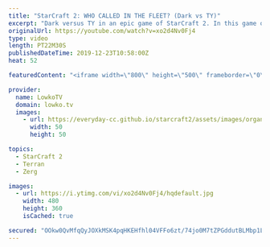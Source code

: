 ```yaml
---
title: "StarCraft 2: WHO CALLED IN THE FLEET? (Dark vs TY)"
excerpt: "Dark versus TY in an epic game of StarCraft 2. In this game of top-level StarCraft we see TY play a different approach than most Terrans do at this level. A lot of Terran players enjoy playing a late-game composition based around the Thor at the moment, but TY decides to focus on a Battlecruiser army"
originalUrl: https://youtube.com/watch?v=xo2d4Nv0Fj4
type: video
length: PT22M30S
publishedDateTime: 2019-12-23T10:58:00Z
heat: 52

featuredContent: "<iframe width=\"800\" height=\"500\" frameborder=\"0\" src=\"https://www.youtube.com/embed/xo2d4Nv0Fj4\" allow=\"accelerometer; autoplay; encrypted-media; gyroscope; picture-in-picture\" allowfullscreen></iframe>"

provider:
  name: LowkoTV
  domain: lowko.tv
  images:
    - url: https://everyday-cc.github.io/starcraft2/assets/images/organizations/lowko.tv-50x50.jpg
      width: 50
      height: 50

topics:
  - StarCraft 2
  - Terran
  - Zerg

images:
  - url: https://i.ytimg.com/vi/xo2d4Nv0Fj4/hqdefault.jpg
    width: 480
    height: 360
    isCached: true

secured: "OOkw0QvMfqQyJOXkMSK4pqHKEHfhl04VFFo6zt/74jo0M7tZPGddutBLMbp1LM8gMrUADV2PpFm74ijDVw8SgEu2zHTBrChx10++4jNguaI3Q03qzhtvxHOXqO5WuIDuTMORPMpNj6D9/xYZyz2ulCES30FW418HVXxgwdZzWBbBFq9HcU2Q1XgF70Xg8znSoCjUxtidcmKNeWBM/UsxabKNk9CSDz8txXT6+Ye54jgOBoaRmxJh491Z9iu6hjK3GtQz3e7nAol6qVgm0mixBNwD7R7TXI4QfLM1fAhyAUyNBum/dxj6lNFINjcEXLzAuw/tHoj/KgHt7kj3QglrRcVHd5wH4S1lFOK5WJCX5/8/PAe1BtrZ1eOK6SXdQq9Fu4lvLQBkYdOxQfIZ3dTaSzCFH03BCRsXBsMDYc+JBN5OCNGUIeHENswuRdLr3ErF;qNKNuFaFZwoQsqVqmMaY9g=="
---
```


